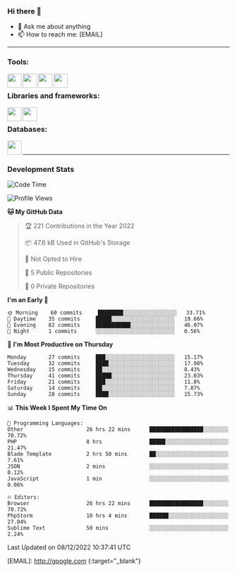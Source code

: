 ### Hi there 👋

<!-- - 🔭 I’m currently working on [huyviet] -->
- 💬 Ask me about anything
- 📫 How to reach me: [EMAIL]
<!-- - ⚡ Fun fact: abc -->

---

### Tools:
<img align='left' height="32" width="32" src="https://cdn.jsdelivr.net/npm/simple-icons@4.8.0/icons/phpstorm.svg" />
<img align='left' height="32" width="32" src="https://cdn.jsdelivr.net/npm/simple-icons@4.8.0/icons/sublimetext.svg" />
<img align='left' height="32" width="32" src="https://cdn.jsdelivr.net/npm/simple-icons@4.8.0/icons/laragon.svg" />
<img align='left' height="32" width="32" src="https://cdn.jsdelivr.net/npm/simple-icons@4.8.0/icons/xampp.svg" />
<br>

### Libraries and frameworks:
<img align='left' height="32" width="32" src="https://cdn.jsdelivr.net/npm/simple-icons@4.8.0/icons/laravel.svg" />
<img align='left' height="32" width="32" src="https://cdn.jsdelivr.net/npm/simple-icons@4.8.0/icons/jquery.svg" />
<br>

### Databases:
<img align='left' height="32" width="32" src="https://cdn.jsdelivr.net/npm/simple-icons@4.8.0/icons/mysql.svg" />
<br>

---
### Development Stats
<!--START_SECTION:waka-->
![Code Time](http://img.shields.io/badge/Code%20Time-496%20hrs%2010%20mins-blue)

![Profile Views](http://img.shields.io/badge/Profile%20Views-1-blue)

**🐱 My GitHub Data** 

> 🏆 221 Contributions in the Year 2022
 > 
> 📦 47.6 kB Used in GitHub's Storage 
 > 
> 🚫 Not Opted to Hire
 > 
> 📜 5 Public Repositories 
 > 
> 🔑 0 Private Repositories  
 > 
**I'm an Early 🐤** 

```text
🌞 Morning    60 commits     ████████░░░░░░░░░░░░░░░░░   33.71% 
🌆 Daytime    35 commits     █████░░░░░░░░░░░░░░░░░░░░   19.66% 
🌃 Evening    82 commits     ███████████░░░░░░░░░░░░░░   46.07% 
🌙 Night      1 commits      ░░░░░░░░░░░░░░░░░░░░░░░░░   0.56%

```
📅 **I'm Most Productive on Thursday** 

```text
Monday       27 commits     ███░░░░░░░░░░░░░░░░░░░░░░   15.17% 
Tuesday      32 commits     ████░░░░░░░░░░░░░░░░░░░░░   17.98% 
Wednesday    15 commits     ██░░░░░░░░░░░░░░░░░░░░░░░   8.43% 
Thursday     41 commits     █████░░░░░░░░░░░░░░░░░░░░   23.03% 
Friday       21 commits     ███░░░░░░░░░░░░░░░░░░░░░░   11.8% 
Saturday     14 commits     ██░░░░░░░░░░░░░░░░░░░░░░░   7.87% 
Sunday       28 commits     ████░░░░░░░░░░░░░░░░░░░░░   15.73%

```


📊 **This Week I Spent My Time On** 

```text
💬 Programming Languages: 
Other                    26 hrs 22 mins      █████████████████░░░░░░░░   70.72% 
PHP                      8 hrs               █████░░░░░░░░░░░░░░░░░░░░   21.47% 
Blade Template           2 hrs 50 mins       ██░░░░░░░░░░░░░░░░░░░░░░░   7.61% 
JSON                     2 mins              ░░░░░░░░░░░░░░░░░░░░░░░░░   0.12% 
JavaScript               1 min               ░░░░░░░░░░░░░░░░░░░░░░░░░   0.06%

🔥 Editors: 
Browser                  26 hrs 22 mins      █████████████████░░░░░░░░   70.72% 
PhpStorm                 10 hrs 4 mins       ██████░░░░░░░░░░░░░░░░░░░   27.04% 
Sublime Text             50 mins             ░░░░░░░░░░░░░░░░░░░░░░░░░   2.24%

```


 Last Updated on 08/12/2022 10:37:41 UTC
<!--END_SECTION:waka-->

[huyviet]: https://huyviet.vn/
[EMAIL]: http://google.com {:target="_blank"}
